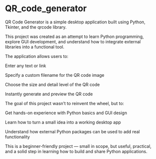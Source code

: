 # QR_code_generator
QR Code Generator is a simple desktop application built using Python, Tkinter, and the qrcode library.

This project was created as an attempt to learn Python programming, explore GUI development, and understand how to integrate external libraries into a functional tool.

The application allows users to:

Enter any text or link

Specify a custom filename for the QR code image

Choose the size and detail level of the QR code

Instantly generate and preview the QR code

The goal of this project wasn’t to reinvent the wheel, but to:

Get hands-on experience with Python basics and GUI design

Learn how to turn a small idea into a working desktop app

Understand how external Python packages can be used to add real functionality

This is a beginner-friendly project — small in scope, but useful, practical, and a solid step in learning how to build and share Python applications.
